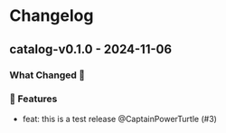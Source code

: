 # Changelog

## catalog-v0.1.0 - 2024-11-06

### What Changed 👀

### 🚀 Features

- feat: this is a test release @CaptainPowerTurtle (#3)
